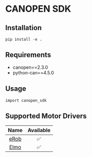 # CANOPEN SDK

## Installation
```
pip install -e .
```

## Requirements
- canopen==2.3.0
- python-can==4.5.0

## Usage
```
import canopen_sdk
```

## Supported Motor Drivers
| Name | Available |
|:----:|:---------:|
| [eRob](https://en.zeroerr.cn/rotary_actuators) | ✅ |
| [Elmo](https://www.elmomc.com) | ✅ |
